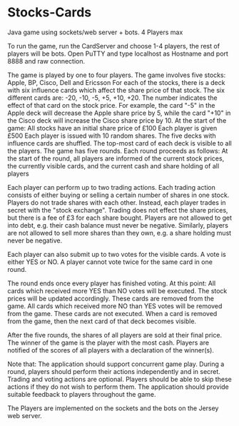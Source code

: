 # Stocks-Cards
Java game using sockets/web server + bots. 4 Players max

To run the game, run the CardServer and choose 1-4 players, the rest of players will be bots. Open PuTTY and type localhost as Hostname and 
port 8888 and raw connection.

The game is played by one to four players.
The game involves five stocks: Apple, BP, Cisco, Dell and Ericsson
For each of the stocks, there is a deck with six influence cards which affect the share price of that stock.
The six different cards are: -20, -10, -5, +5, +10, +20. The number indicates the effect of that card on the stock price.
For example, the card "-5" in the Apple deck will decrease the Apple share price by 5, while the card "+10" in the Cisco deck will increase the Cisco share price by 10.
At the start of the game:
All stocks have an initial share price of £100
Each player is given £500
Each player is issued with 10 random shares.
The five decks with influence cards are shuffled. The top-most card of each deck is visible to all the players.
The game has five rounds. Each round proceeds as follows:
At the start of the round, all players are informed of the current stock prices, the currently visible cards, and the current cash and share holding of all players

Each player can perform up to two trading actions. Each trading action consists of either buying or selling a certain number of shares in one stock. Players do not trade shares with each other. Instead, each player trades in secret with the "stock exchange". Trading does not effect the share prices, but there is a fee of £3 for each share bought. Players are not allowed to get into debt, e.g. their cash balance must never be negative. Similarly, players are not allowed to sell more shares than they own, e.g. a share holding must never be negative.

Each player can also submit up to two votes for the visible cards. A vote is either YES or NO. A player cannot vote twice for the same card in one round.

The round ends once every player has finished voting. At this point:
All cards which received more YES than NO votes will be executed. The stock prices will be updated accordingly. These cards are removed from the game.
All cards which received more NO than YES votes will be removed from the game. These cards are not executed.
When a card is removed from the game, then the next card of that deck becomes visible.

After the five rounds, the shares of all players are sold at their final price. The winner of the game is the player with the most cash. Players are notified of the scores of all players with a declaration of the winner(s).

Note that:
The application should support concurrent game play.
During a round, players should perform their actions independently and in secret.
Trading and voting actions are optional. Players should be able to skip these actions if they do not wish to perform them.
The application should provide suitable feedback to players throughout the game.

The Players are implemented on the sockets and the bots on the Jersey web server. 

